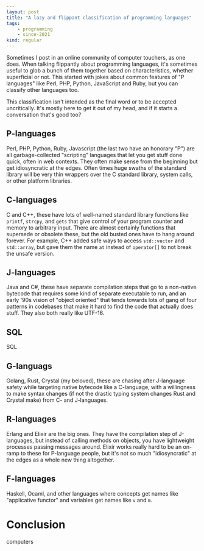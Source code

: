 ```yaml
---
layout: post
title: "A lazy and flippant classification of programming languages"
tags:
    - programming
    - since-2021
kind: regular
---
```


Sometimes I post in an online community of computer touchers, as one does.
When talking flippantly about programming languages,
it's sometimes useful to glob a bunch of them together based on
characteristics, whether superficial or not.
This started with jokes about common features of "P languages"
like Perl, PHP, Python, JavaScript and Ruby,
but you can classify other languages too.

This classification isn't intended as the final word or
to be accepted uncritically.
It's mostly here to get it out of my head,
and if it starts a conversation that's good too?

## P-languages

Perl, PHP, Python, Ruby, Javascript 
(the last two have an honorary "P") 
are all garbage-collected "scripting" languages
that let you get stuff done quick, often in web contexts.
They often make sense from the beginning
but get idiosyncratic at the edges.
Often times huge swaths of the standard library will be
very thin wrappers over the C standard library,
system calls,
or other platform libraries.

## C-languages

C and C++, these have lots of well-named standard library functions
like `printf`, `strcpy`, and `gets`
that give control of your program counter and memory to arbitrary input.
There are almost certainly functions that supersede or obsolete these,
but the old busted ones have to hang around forever.
For example, C++ added safe ways to access
`std::vector` and `std::array`, 
but gave them the name `at` instead of `operator[]`
to not break the unsafe version.

## J-languages

Java and C#,
these have separate compilation steps that go to a non-native
bytecode that requires some kind of separate executable to run,
and an early '90s vision of "object oriented"
that tends towards lots of gang of four patterns in codebases
that make it hard to find the code that actually does stuff.
They also both really like UTF-16.

## SQL

SQL

## G-languags

Golang, Rust, Crystal (my beloved),
these are chasing after J-language safety
while targeting native bytecode like a C-language,
with a willingness to make syntax changes
(if not the drastic typing system changes Rust and Crystal make)
from C- and J-languages.

## R-languages

Erlang and Elixir are the big ones.
They have the compilation step of J-languages,
but instead of calling methods on objects,
you have lightweight processes passing messages around.
Elixir works really hard to be an on-ramp to these
for P-language people, 
but it's not so much "idiosyncratic" at the edges as
a whole new thing altogether.

## F-languages

Haskell, Ocaml, and other languages where
concepts get names like "applicative functor"
and variables get names like `v` and `m`.

# Conclusion

computers
